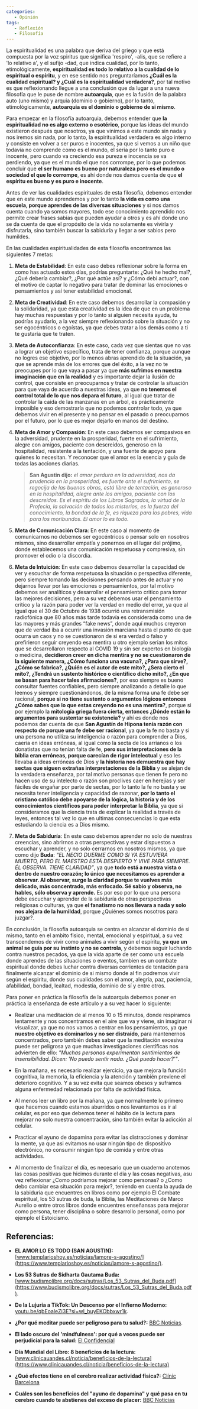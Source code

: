 ```yaml
---
categories: 
   - Opinión
tags:
   - Reflexión
   - Filosofía
---
```


La espiritualidad es una palabra que deriva del griego y que está compuesta por la voz spiritus que significa 'respiro', -alis, 
que se refiere a 'lo relativo a', y el sufijo -dad, que indica cualidad, por lo tanto, etimológicamente, **espiritualidad es todo 
lo relativo a la cualidad de lo espiritual o espíritu**, y en ese sentido nos preguntaríamos **¿Cuál es la cualidad espiritual? y 
¿Cuál es la espiritualidad verdadera?**, por tal motivo es que reflexionando llegue a una conclusión que da lugar a una nueva 
filosofía que le puse de nombre **autoarquia**, que es la fusión de la palabra auto (uno mismo) y arquia (dominio o gobierno), por lo 
tanto, etimológicamente, **autoarquia es el dominio o gobierno de si mismo**. 

Para empezar en la filosofía autoarquia, debemos entender que **la espiritualidad no es algo externo o esotérico**, porque las ideas 
del mundo existieron después que nosotros, ya que vinimos a este mundo sin nada y nos iremos sin nada, por lo tanto, la 
espiritualidad verdadera es algo interno y consiste en volver a ser puros e inocentes, ya que si vemos a un niño que todavía 
no comprende como es el mundo, el seria por lo tanto puro e inocente, pero cuando va creciendo esa pureza e inocencia se va 
perdiendo, ya que es el mundo el que nos corrompe, por lo que podemos concluir que **el ser humano es bueno por naturaleza pero 
es el mundo o sociedad el que lo corrompe**, es ahí donde nos damos cuenta de que **el espíritu es bueno y es puro e inocente**.

Antes de ver las cualidades espirituales de esta filosofía, debemos entender que en este mundo aprendemos y por 
lo tanto **la vida es como una escuela, porque aprendes de las diversas situaciones** y si nos damos cuenta cuando ya somos mayores, todo 
ese conocimiento aprendido nos permite crear frases sabias que pueden ayudar a otros y es ahí donde uno se da cuenta de que el 
propósito de la vida no solamente es vivirla y disfrutarla, sino también buscar la sabiduría y llegar a ser sabios pero humildes. 

En las cualidades espiritualidades de esta filosofía encontramos las siguientes 7 metas:

1.	**Meta de Estabilidad**: En este caso debes reflexionar sobre la forma en como has actuado estos días, podrías preguntarte: ¿Qué he hecho mal?, ¿Qué debería cambiar?, ¿Por qué actúe así? y ¿Cómo debí actuar?, con el motivo de captar lo negativo para tratar de dominar las emociones o pensamientos y así tener estabilidad emocional. 

2.	**Meta de Creatividad**: En este caso debemos desarrollar la compasión y la solidaridad, ya que esta creatividad es la idea de que en un problema hay muchas respuestas y por lo tanto si alguien necesita ayuda, tu podrías ayudarlo, a la vez siempre reflexionando sobre la situación y no ser egocéntricos o egoístas, ya que debes tratar a los demás como a ti te gustaría que te traten.

3.	**Meta de Autoconfianza**: En este caso, cada vez que sientas que no vas a lograr un objetivo específico, trata de tener confianza, porque aunque no logres ese objetivo, por lo menos abras aprendido de la situación, ya que se aprende más de los errores que del éxito, a la vez no te preocupes por lo que vaya a pasar ya que **más sufrimos en nuestra imaginación que en la realidad** y es importante dejar la ilusión de control, que consiste en preocuparnos y tratar de controlar la situación para que vaya de acuerdo a nuestras ideas, ya que **no tenemos el control total de lo que nos depara el futuro**, al igual que tratar de controlar la caída de las manzanas en un árbol, es prácticamente imposible y eso demostraría que no podemos controlar todo, ya que debemos vivir en el presente y no pensar en el pasado o preocuparnos por el futuro, por lo que es mejor dejarlo en manos del destino.

4. **Meta de Amor y Compasión**:  En este caso debemos ser compasivos en la adversidad, prudente en la prosperidad, fuerte en el sufrimiento, alegre con amigos, paciente con descreídos, generoso en la hospitalidad, resistente a la tentación, y una fuente de apoyo para quienes lo necesitan. Y reconocer que el amor es la esencia y guía de todas las acciones diarias.
      > **San Agustin dijo:** *el amor perdura en la adversidad, nos da prudencia en la prosperidad, es fuerte ante el sufrimiento, se regocija de las buenas obras, está libre de tentación, es generoso en la hospitalidad, alegre ante los amigos, paciente con los descreídos. Es el espíritu de los Libros Sagrados, la virtud de la Profecía, la salvación de todos los misterios, es la fuerza del conocimiento, la bondad de la fe, es riqueza para los pobres, vida para los moribundos. El amor lo es todo.*

5. **Meta de Comunicación Clara**: En este caso al momento de comunicarnos no debemos ser egocéntricos o pensar solo en nosotros mismos, sino desarrollar empatía y ponernos en el lugar del prójimo, donde establecemos una comunicación respetuosa y compresiva, sin promover el odio o la discordia.

6. **Meta de Intuición**: En este caso debemos desarrollar la capacidad de ver y escuchar de forma respetuosa la situación o perspectiva diferente, pero siempre tomando las decisiones pensando antes de actuar y no dejarnos llevar por las emociones o pensamientos, por tal motivo debemos ser analíticos y desarrollar el pensamiento critico para tomar las mejores decisiones, pero a su vez debemos usar el pensamiento crítico y la razón para poder ver la verdad en medio del error, ya que al igual que el 30 de Octubre de 1938 ocurrió una retransmisión radiofónica que 80 años más tarde todavía es considerada como una de las mayores y más grandes “fake news”, donde aquí muchos creyeron que de verdad iba a ocurrir una invasión marciana hasta el punto de que ocurra un caos y no se cuestionaron de si era verdad o falso y prefirieron seguir creyendo esa mentira u otro ejemplo serian los mitos que se desarrollaron respecto al COVID 19 y sin ser expertos en biología o medicina, **decidieron creer en dicha mentira y no se cuestionaron de la siguiente manera, ¿Cómo funciona una vacuna?, ¿Para que sirve?, ¿Cómo se fabrica?, ¿Quién es el autor de este mito?, ¿Sera cierto el mito?, ¿Tendrá un sustento histórico o científico dicho mito?, ¿En que se basan para hacer tales afirmaciones?**, por eso siempre es bueno consultar fuentes confiables, pero siempre analizando a detalle lo que leemos y siempre cuestionándonos, de la misma forma una fe debe ser racional, **porque si no tiene sustento o argumentos lógicos entonces ¿Cómo sabes que lo que estas creyendo no es una mentira?**, porque si por ejemplo la **mitología griega fuera cierta, entonces ¿Dónde están lo argumentos para sustentar su existencia?** y ahí es donde nos podemos dar cuenta de que **San Agustín de Hipona tenía razón con respecto de porque una fe debe ser racional**, ya que la fe no basta y si una persona no utiliza su inteligencia o razón para comprender a Dios, caería en ideas erróneas, al igual como la secta de los arrianos o los donatistas que no tenían falta de fe, **pero sus interpretaciones de la biblia eran erróneas, porque carecían de rigor intelectual** y eso les llevaba a ideas erróneas de Dios y **la historia nos demuestra que hay sectas que siguen extrañas interpretaciones de la Biblia** y se alejan de la verdadera enseñanza, por tal motivo personas que tienen fe pero no hacen uso de su intelecto o razón son proclives caer en herejías y ser fáciles de engañar por parte de sectas, por lo tanto la fe no basta y se necesita tener inteligencia y capacidad de razonar, **por lo tanto el cristiano católico debe apoyarse de la lógica, la historia y de los conocimientos científicos para poder interpretar la Biblia**, ya que si consideramos que la ciencia trata de explicar la realidad a través de leyes, entonces tal vez lo que en ultimas consecuencias lo que esta estudiando la ciencia es a Dios mismo.
  
7. **Meta de Sabiduría**:  En este caso debemos aprender no solo de nuestras creencias, sino abrirnos a otras perspectivas y estar dispuestos a escuchar y aprender, y no solo cerrarnos en nosotros mismos, ya que como dijo **Buda**: *“EL NECIO DUERME COMO SI YA ESTUVIERA MUERTO, PERO EL MAESTRO ESTÁ DESPIERTO Y VIVE PARA SIEMPRE. ÉL OBSERVA. TIENE CLARIDAD”*, ya que **todo está a nuestra vista o dentro de nuestro corazón; lo único que necesitamos es aprender a observar. Al observar, surge la claridad porque te vuelves más delicado, más concentrado, más enfocado. Sé sabio y observa, no hables, sólo observa y aprende.** Es por eso por lo que una persona debe escuchar y aprender de la sabiduría de otras perspectivas religiosas o culturas, ya que **el fanatismo no nos llevara a nada y solo nos alejara de la humildad**, porque ¿Quiénes somos nosotros para juzgar?.

En conclusión, la filosofia autoarquia se centra en alcanzar el dominio de si mismo, tanto en el ambito fisico, mental, emocional y espiritual, a su vez transcendemos de vivir como animales a vivir según el espíritu, **ya que un animal se guía por su instinto y no se controla**, y debemos seguir luchando contra nuestros pecados, ya que la vida aparte de ser como una escuela donde aprendes de las situaciones o eventos, tambien es un combate espiritual donde debes luchar contra diversas corrientes de tentación para finalmente alcanzar el dominio de si mismo donde al fin podremos vivir según el espiritu, donde sus cualidades son el amor, alegría, paz, paciencia, afabilidad, bondad, lealtad, modestia, dominio de sí y entre otros.

Para poner en práctica la filosofía de la autoarquia debemos poner en práctica la enseñanza de este artículo y a su vez hacer lo siguiente:

* Realizar una meditación de al menos 10 o 15 minutos, donde respiramos lentamente y nos concentramos en el aire que va y viene, sin imaginar ni visualizar, ya que no nos vamos a centrar en los pensamientos, ya que **nuestro objetivo es dominarlos y no ser distraído**, para mantenernos concentrados, pero también debes saber que la meditación excesiva puede ser peligrosa ya que muchas investigaciones científicas nos advierten de ello: *"Muchas personas experimentan sentimientos de insensibilidad. Dicen: 'No puedo sentir nada. ¿Qué puedo hacer?'"*.

* En la mañana, es necesario realizar ejercicio, ya que mejora la función cognitiva, la memoria, la eficiencia y la atención y también previene el deterioro cognitivo. Y a su vez evita que seamos obesos y suframos alguna enfermedad relacionada por falta de actividad fisica.

* Al menos leer un libro por la mañana, ya que normalmente lo primero que hacemos cuando estamos aburridos o nos levantamos es ir al celular, es por eso que debemos tener el hábito de la lectura para mejorar no solo nuestra concentración, sino también evitar la adicción al celular. 

* Practicar el ayuno de dopamina para evitar las distracciones y dominar la mente, ya que asi evitamos no usar ningún tipo de dispositivo electrónico, no consumir ningún tipo de comida y entre otras actividades.

* Al momento de finalizar el día, es necesario que un cuaderno anotemos las cosas positivas que hicimos durante el dia y las cosas negativas, asu vez reflexionar ¿Como podriamos mejorar como personas? o ¿Como debo cambiar esa situación para mejor?, teniendo en cuenta la ayuda de la sabiduria que encuentres en libros como por ejemplo El Combate espiritual, los 53 sutras de buda, la Biblia, las Meditaciones de Marco Aurelio o entre otros libros donde encuentres enseñansas para mejorar como persona, tener disciplina o sobre desarrollo personal, como por ejemplo el Estoicismo. 

## Referencias:

* **EL AMOR LO ES TODO (SAN AGUSTIN):** [www.templarioshoy.es/noticias/lamore-s-agostino/](https://www.templarioshoy.es/noticias/lamore-s-agostino/).
  
* **Los 53 Sutras de Sidharta Gautama Buda:** [www.budismolibre.org/docs/sutras/Los_53_Sutras_del_Buda.pdf](https://www.budismolibre.org/docs/sutras/Los_53_Sutras_del_Buda.pdf).

* **De la Lujuria a TikTok: Un Descenso por el Infierno Moderno:** [youtu.be/qbEoaleZi3E?si=wI_buyEKObbxwr1k](https://youtu.be/qbEoaleZi3E?si=wI_buyEKObbxwr1k).

* **¿Por qué meditar puede ser peligroso para tu salud?:** [BBC Noticias](https://www.bbc.com/mundo/noticias/2016/03/160322_mindfulness_meditacion_peligrosa_finde_dv).

* **El lado oscuro del 'mindfulness': por qué a veces puede ser perjudicial para la salud:** [El Confidencial](https://www.elconfidencial.com/alma-corazon-vida/2021-02-11/salud-mindfulness-vida-sana-mente-meditar_2941059/)

* **Día Mundial del Libro: 8 beneficios de la lectura:** [www.clinicauandes.cl/noticia/beneficios-de-la-lectura](https://www.clinicauandes.cl/noticia/beneficios-de-la-lectura)

* **¿Qué efectos tiene en el cerebro realizar actividad física?:** [Clínic Barcelona](https://www.clinicbarcelona.org/noticias/que-efectos-tiene-en-el-cerebro-realizar-actividad-fisica#:~:text=La%20actividad%20f%C3%ADsica%20mejora%20la,la%20ansiedad%20y%20la%20depresi%C3%B3n.)

* **Cuáles son los beneficios del "ayuno de dopamina" y qué pasa en tu cerebro cuando te abstienes del exceso de placer:** [BBC Noticias](https://www.bbc.com/mundo/noticias-62640877#:~:text=%22El%20ayuno%20de%20dopamina%20significa,liberar%20dopamina%20en%20el%20cerebro%22.)
